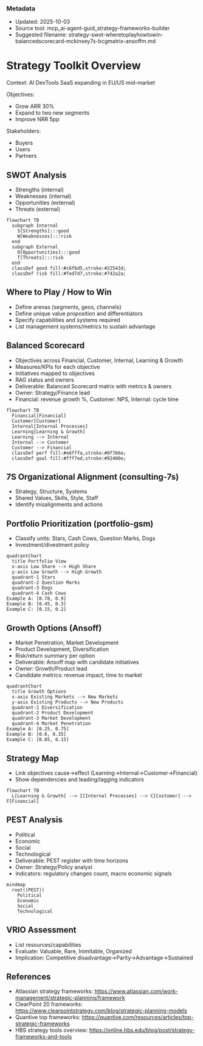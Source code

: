 ### Metadata
- Updated: 2025-10-03
- Source tool: mcp_ai-agent-guid_strategy-frameworks-builder
- Suggested filename: strategy-swot-wheretoplayhowtowin-balancedscorecard-mckinsey7s-bcgmatrix-ansoffm.md


# Strategy Toolkit Overview

Context: AI DevTools SaaS expanding in EU/US mid-market

Objectives:
- Grow ARR 30%
- Expand to two new segments
- Improve NRR 5pp

Stakeholders:
- Buyers
- Users
- Partners



## SWOT Analysis
- Strengths (internal)
- Weaknesses (internal)
- Opportunities (external)
- Threats (external)

```mermaid
flowchart TB
  subgraph Internal
    S[Strengths]:::good
    W[Weaknesses]:::risk
  end
  subgraph External
    O[Opportunities]:::good
    T[Threats]:::risk
  end
  classDef good fill:#c6f6d5,stroke:#22543d;
  classDef risk fill:#fed7d7,stroke:#742a2a;
```

## Where to Play / How to Win
- Define arenas (segments, geos, channels)
- Define unique value proposition and differentiators
- Specify capabilities and systems required
- List management systems/metrics to sustain advantage

## Balanced Scorecard
- Objectives across Financial, Customer, Internal, Learning & Growth
- Measures/KPIs for each objective
- Initiatives mapped to objectives
- RAG status and owners
- Deliverable: Balanced Scorecard matrix with metrics & owners
- Owner: Strategy/Finance lead
- Financial: revenue growth %, Customer: NPS, Internal: cycle time

```mermaid
flowchart TB
  Financial[Financial]
  Customer[Customer]
  Internal[Internal Processes]
  Learning[Learning & Growth]
  Learning --> Internal
  Internal --> Customer
  Customer --> Financial
  classDef perf fill:#e6fffa,stroke:#0f766e;
  classDef goal fill:#fff7ed,stroke:#92400e;
```

## 7S Organizational Alignment (consulting-7s)
- Strategy, Structure, Systems
- Shared Values, Skills, Style, Staff
- Identify misalignments and actions

## Portfolio Prioritization (portfolio-gsm)
- Classify units: Stars, Cash Cows, Question Marks, Dogs
- Investment/divestment policy

```mermaid
quadrantChart
  title Portfolio View
  x-axis Low Share --> High Share
  y-axis Low Growth --> High Growth
  quadrant-1 Stars
  quadrant-2 Question Marks
  quadrant-3 Dogs
  quadrant-4 Cash Cows
Example A: [0.78, 0.9]
Example B: [0.45, 0.3]
Example C: [0.15, 0.2]
```

## Growth Options (Ansoff)
- Market Penetration, Market Development
- Product Development, Diversification
- Risk/return summary per option
- Deliverable: Ansoff map with candidate initiatives
- Owner: Growth/Product lead
- Candidate metrics: revenue impact, time to market

```mermaid
quadrantChart
  title Growth Options
  x-axis Existing Markets --> New Markets
  y-axis Existing Products --> New Products
  quadrant-1 Diversification
  quadrant-2 Product Development
  quadrant-3 Market Development
  quadrant-4 Market Penetration
Example A: [0.25, 0.75]
Example B: [0.6, 0.35]
Example C: [0.85, 0.15]
```

## Strategy Map
- Link objectives cause→effect (Learning→Internal→Customer→Financial)
- Show dependencies and leading/lagging indicators

```mermaid
flowchart TB
  L[Learning & Growth] --> I[Internal Processes] --> C[Customer] --> F[Financial]
```

## PEST Analysis
- Political
- Economic
- Social
- Technological
- Deliverable: PEST register with time horizons
- Owner: Strategy/Policy analyst
- Indicators: regulatory changes count, macro economic signals

```mermaid
mindmap
  root((PEST))
    Political
    Economic
    Social
    Technological
```

## VRIO Assessment
- List resources/capabilities
- Evaluate: Valuable, Rare, Inimitable, Organized
- Implication: Competitive disadvantage→Parity→Advantage→Sustained

## References
- Atlassian strategy frameworks: https://www.atlassian.com/work-management/strategic-planning/framework
- ClearPoint 20 frameworks: https://www.clearpointstrategy.com/blog/strategic-planning-models
- Quantive top frameworks: https://quantive.com/resources/articles/top-strategic-frameworks
- HBS strategy tools overview: https://online.hbs.edu/blog/post/strategy-frameworks-and-tools

